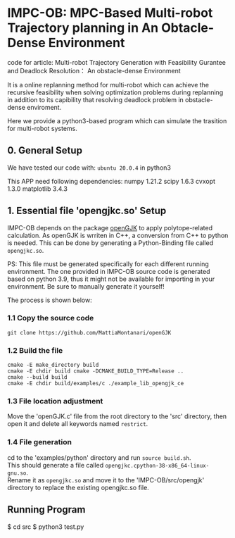 # IMPC-OB: MPC-Based Multi-robot Trajectory planning in An Obtacle-Dense Environment
code for article: Multi-robot Trajectory Generation with Feasibility Gurantee and Deadlock Resolution： An obstacle-dense Environment

It is a online replanning method for multi-robot which can achieve the recursive feasibility when solving optimization problems during replanning in addition to its capibility that resolving deadlock problem in obstacle-dense enviroment.

Here we provide a python3-based program which can simulate the trasition for multi-robot systems. 

## 0. General Setup

We have tested our code with:
`ubuntu 20.0.4`
in python3

This APP need following dependencies:
numpy          1.21.2
scipy          1.6.3
cvxopt         1.3.0
matplotlib     3.4.3

## 1. Essential file 'opengjkc.so' Setup
IMPC-OB depends on the package [openGJK](https://github.com/MattiaMontanari/openGJK#getting-started) to apply polytope-related calculation. As openGJK is wrriten in C++, a conversion from C++ to python is needed. This can be done by generating a Python-Binding file called `opengjkc.so`.

PS: This file must be generated specifically for each different running environment. The one provided in IMPC-OB source code is generated based on python 3.9, thus it might not be available for importing in your environment. Be sure to manually generate it yourself!

The process is shown below:
### 1.1 Copy the source code  
    git clone https://github.com/MattiaMontanari/openGJK  
### 1.2 Build the file  
    cmake -E make_directory build  
    cmake -E chdir build cmake -DCMAKE_BUILD_TYPE=Release ..   
    cmake --build build  
    cmake -E chdir build/examples/c ./example_lib_opengjk_ce  
### 1.3 File location adjustment  
Move the 'openGJK.c' file from the root directory to the 'src' directory, then open it and delete all keywords named `restrict`.  
### 1.4 File generation  
cd to the 'examples/python' directory and run ```source build.sh```.  
This should generate a file called `opengjkc.cpython-38-x86_64-linux-gnu.so`.  
Rename it as `opengjkc.so` and move it to the 'IMPC-OB/src/opengjk' directory to replace the existing opengjkc.so file.  


## Running Program
$ cd src
$ python3 test.py
